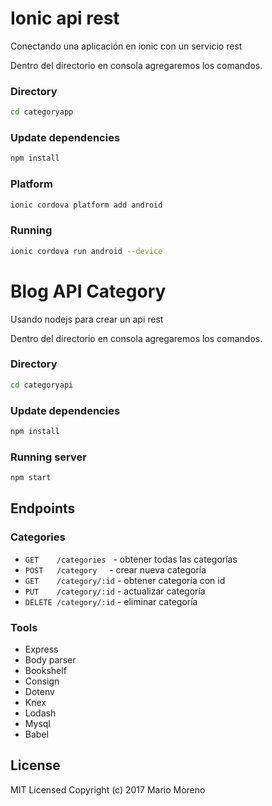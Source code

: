 # Ionic api rest

Conectando una aplicación en ionic con un servicio rest


Dentro del directorio en consola agregaremos los comandos.

### Directory

```bash
cd categoryapp
```

### Update dependencies

```bash
npm install
```

### Platform 

```bash
ionic cordova platform add android
```

### Running 

```bash
ionic cordova run android --device
```


# Blog API Category

Usando nodejs para crear un api rest

Dentro del directorio en consola agregaremos los comandos.

### Directory

```bash
cd categoryapi
```

### Update dependencies

```bash
npm install
```

### Running server

```bash
npm start
```

## Endpoints

### Categories
 - `GET    /categories`   - obtener todas las categorías
 - `POST   /category`     - crear nueva categoría
 - `GET    /category/:id` - obtener categoría con id
 - `PUT    /category/:id` - actualizar categoría
 - `DELETE /category/:id` - eliminar categoría

### Tools
- Express
- Body parser
- Bookshelf
- Consign
- Dotenv
- Knex
- Lodash
- Mysql
- Babel


## License

MIT Licensed
Copyright (c) 2017 Mario Moreno

